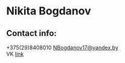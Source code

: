 # Nikita Bogdanov
## Contact info:  
+375(29)8408010
NBogdanov17@yandex.by  
VK [link](https://vk.com/n1kasvk)
